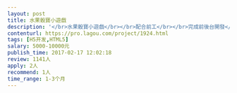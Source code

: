 ```yaml
---                
layout: post       
title: 水果骰寶小遊戲           
description: '</br>水果骰寶小遊戲</br></br>配合前工</br></br>完成前後台開發</br></br>詳細查看需求文檔</br></br>玩家下注後，只要一顆骰子出現該下注水果，</br>就可獲得２倍賠率；２顆骰子出現該水果，可獲得３倍賠率；３顆骰子出現該水果，可獲得 3 倍賠率。</br>'     
contenturl: https://pro.lagou.com/project/1924.html      
tags: [H5开发,HTML5]            
salary: 5000-10000元          
publish_time: 2017-02-17 12:02:18         
review: 1141人                   
apply: 2人                   
recommend: 1人                   
time_range: 1-3个月              
---                 
```

